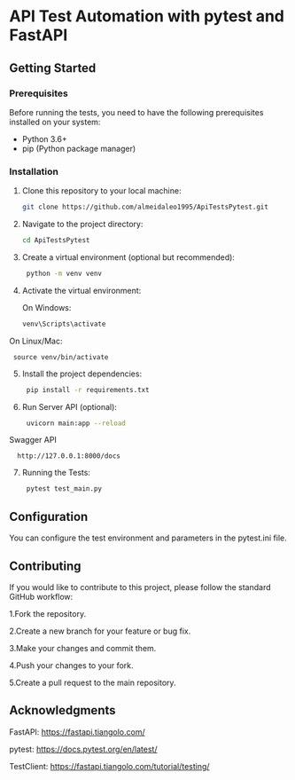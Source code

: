 

# API Test Automation with pytest and FastAPI

## Getting Started

### Prerequisites

Before running the tests, you need to have the following prerequisites installed on your system:

- Python 3.6+
- pip (Python package manager)

### Installation

1. Clone this repository to your local machine:

   ```bash
   git clone https://github.com/almeidaleo1995/ApiTestsPytest.git

2. Navigate to the project directory:

   ```bash
   cd ApiTestsPytest

3. Create a virtual environment (optional but recommended):
    ```bash
     python -m venv venv

4. Activate the virtual environment:

    On Windows:
    ```bash
    venv\Scripts\activate

On Linux/Mac:

     source venv/bin/activate


5. Install the project dependencies:
    ```bash
     pip install -r requirements.txt

6. Run Server API (optional):
    ```bash
     uvicorn main:app --reload

Swagger API

      http://127.0.0.1:8000/docs

7. Running the Tests:
    ```bash
     pytest test_main.py

## Configuration     
You can configure the test environment and parameters in the pytest.ini file.

## Contributing     
If you would like to contribute to this project, please follow the standard GitHub workflow:

1.Fork the repository.

2.Create a new branch for your feature or bug fix.

3.Make your changes and commit them.

4.Push your changes to your fork.

5.Create a pull request to the main repository.

## Acknowledgments  
FastAPI: https://fastapi.tiangolo.com/

pytest: https://docs.pytest.org/en/latest/

TestClient: https://fastapi.tiangolo.com/tutorial/testing/
